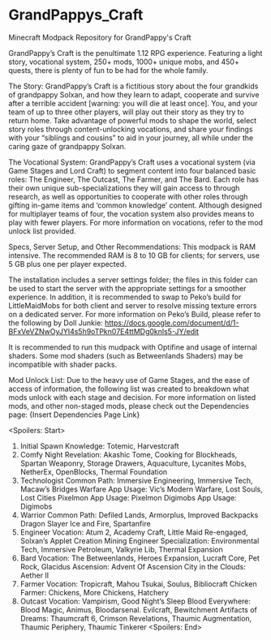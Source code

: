 # GrandPappys_Craft
Minecraft Modpack Repository for GrandPappy's Craft

GrandPappy’s Craft is the penultimate 1.12 RPG experience. Featuring a light story, vocational system, 250+ mods, 1000+ unique mobs, and 450+ quests, there is plenty of fun to be had for the whole family.

The Story:
GrandPappy’s Craft is a fictitious story about the four grandkids of grandpappy Solxan, and how they learn to adapt, cooperate and survive after a terrible accident [warning: you will die at least once]. You, and your team of up to three other players, will play out their story as they try to return home. Take advantage of powerful mods to shape the world, select story roles through content-unlocking vocations, and share your findings with your “siblings and cousins” to aid in your journey, all while under the caring gaze of grandpappy Solxan. 

The Vocational System:
GrandPappy’s Craft uses a vocational system (via Game Stages and Lord Craft) to segment content into four balanced basic roles: The Engineer, The Outcast, The Farmer, and The Bard. Each role has their own unique sub-specializations they will gain access to through research, as well as opportunities to cooperate with other roles through gifting in-game items and ‘common knowledge’ content. Although designed for multiplayer teams of four, the vocation system also provides means to play with fewer players. For more information on vocations, refer to the mod unlock list provided.

Specs, Server Setup, and Other Recommendations:
This modpack is RAM intensive. The recommended RAM is 8 to 10 GB for clients; for servers, use 5 GB plus one per player expected.

The installation includes a server settings folder; the files in this folder can be used to start the server with the appropriate settings for a smoother experience.  In addition, it is recommended to swap to Peko’s build for LittleMaidMobs for both client and server to resolve missing texture errors on a dedicated server. For more information on Peko’s Build, please refer to the following by Doll Junkie: 
https://docs.google.com/document/d/1-BFxVeVZNwOyJYI4s5h9oTPkn07E4ttMDg0knls5-JY/edit 

It is recommended to run this mudpack with Optifine and usage of internal shaders. Some mod shaders (such as Betweenlands Shaders) may be incompatible with shader packs. 

Mod Unlock List:
Due to the heavy use of Game Stages, and the ease of access of information, the following list was created to breakdown what mods unlock with each stage and decision. For more information on listed mods, and other non-staged mods, please check out the Dependencies page: {Insert Dependencies Page Link} 

<Spoilers: Start>
1. Initial Spawn Knowledge: Totemic, Harvestcraft
2. Comfy Night Revelation: Akashic Tome, Cooking for Blockheads, Spartan Weaponry, Storage Drawers, Aquaculture, Lycanites Mobs, NetherEx, OpenBlocks, Thermal Foundation
3. Technologist Common Path: Immersive Engineering, Immersive Tech, Macaw’s Bridges
Warfare App Usage: Vic’s Modern Warfare, Lost Souls, Lost Cities
Pixelmon App Usage: Pixelmon
Digimobs App Usage: Digimobs
4. Warrior Common Path: Defiled Lands, Armorplus, Improved Backpacks
Dragon Slayer Ice and Fire, Spartanfire
5. Engineer Vocation: Atum 2, Academy Craft, Little Maid Re-engaged, Solxan’s Applet Creation
Mining Engineer Specialization: Environmental Tech, Immersive Petroleum, Valkyrie Lib, Thermal Expansion
6. Bard Vocation: The Betweenlands, Heroes Expansion, Lucraft Core, Pet Rock, Glacidus
Ascension:  Advent Of Ascension
City in the Clouds: Aether II
7. Farmer Vocation: Tropicraft, Mahou Tsukai, Soulus, Bibliocraft
Chicken Farmer: Chickens, More Chickens, Hatchery
8. Outcast Vocation: Vampirism, Good Night’s Sleep
Blood Everywhere: Blood Magic, Animus, Bloodarsenal. Evilcraft, Bewitchment
Artifacts of Dreams: Thaumcraft 6, Crimson Revelations, Thaumic Augmentation, Thaumic Periphery, Thaumic Tinkerer
    <Spoilers: End>
